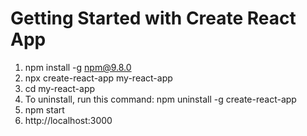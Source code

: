 # Getting Started with Create React App

1. npm install -g npm@9.8.0
2. npx create-react-app my-react-app
3. cd my-react-app 
4. To uninstall, run this command: npm uninstall -g create-react-app
5. npm start
6. http://localhost:3000


